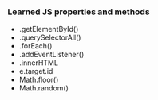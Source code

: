 ### Learned JS properties and methods
- .getElementById()
- .querySelectorAll()
- .forEach()
- .addEventListener()
- .innerHTML
- e.target.id
- Math.floor()
- Math.random()
